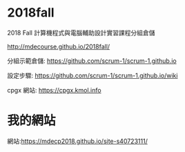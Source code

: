 # 2018fall
2018 Fall 計算機程式與電腦輔助設計實習課程分組倉儲

http://mdecourse.github.io/2018fall/

分組示範倉儲: https://github.com/scrum-1/scrum-1.github.io

設定步驟: https://github.com/scrum-1/scrum-1.github.io/wiki

cpgx 網站: https://cpgx.kmol.info
# 我的網站
網站:https://mdecp2018.github.io/site-s40723111/
